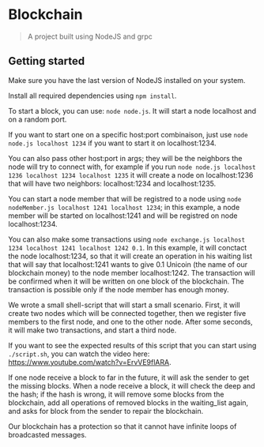 Blockchain
==========

> A project built using NodeJS and grpc

## Getting started

Make sure you have the last version of NodeJS installed on your system.

Install all required dependencies using `npm install`.

To start a block, you can use: `node node.js`. It will start a node localhost
and on a random port.

If you want to start one on a specific host:port combinaison, just use
`node node.js localhost 1234` if you want to start it on localhost:1234.

You can also pass other host:port in args; they will be the neighbors the node
will try to connect with, for example if you run
`node node.js localhost 1236 localhost 1234 localhost 1235` it will create
a node on localhost:1236 that will have two neighbors: localhost:1234 and
localhost:1235.

You can start a node member that will be registred to a node using
`node nodeMember.js localhost 1241 localhost 1234`; in this example, a node
member will be started on localhost:1241 and will be registred on node
localhost:1234.

You can also make some transactions using
`node exchange.js localhost 1234 localhost 1241 localhost 1242 0.1`.
In this example, it will conctact the node localhost:1234, so that it will
create an operation in his waiting list that will say that localhost:1241 wants
to give 0.1 Unicoin (the name of our blockchain money) to the node member
localhost:1242. The transaction will be confirmed when it will be written on
one block of the blockchain. The transaction is possible only if the node member
has enough money.

We wrote a small shell-script that will start a small scenario.
First, it will create two nodes which will be connected together, then
we register five members to the first node, and one to the other node.
After some seconds, it will make two transactions, and start a third node.

If you want to see the expected results of this script that you can start using
`./script.sh`, you can watch the video here:
https://www.youtube.com/watch?v=ErvVE9flARA.

If one node receive a block to far in the future, it will ask the sender to get
the missing blocks. When a node receive a block, it will check the deep and the
hash; if the hash is wrong, it will remove some blocks from the blockchain, add
all operations of removed blocks in the waiting_list again, and asks for
block from the sender to repair the blockchain.

Our blockchain has a protection so that it cannot have infinite loops of
broadcasted messages.
